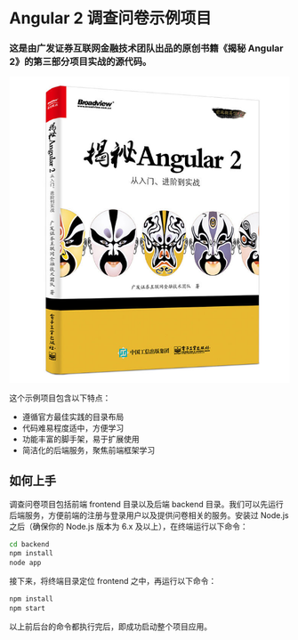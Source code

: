 # Angular 2 调查问卷示例项目

### 这是由广发证券互联网金融技术团队出品的原创书籍《揭秘 Angular 2》的第三部分项目实战的源代码。

![揭秘 Angular 2 封面](./angular_programming.jpg)

这个示例项目包含以下特点：

 * 遵循官方最佳实践的目录布局
 * 代码难易程度适中，方便学习
 * 功能丰富的脚手架，易于扩展使用
 * 简洁化的后端服务，聚焦前端框架学习
 

## 如何上手

调查问卷项目包括前端 frontend 目录以及后端 backend 目录。我们可以先运行后端服务，方便前端的注册与登录用户以及提供问卷相关的服务。安装过 Node.js 之后（确保你的 Node.js 版本为 6.x 及以上），在终端运行以下命令：

```bash
cd backend
npm install
node app
```

接下来，将终端目录定位 frontend 之中，再运行以下命令：

```bash
npm install
npm start
```

以上前后台的命令都执行完后，即成功启动整个项目应用。
